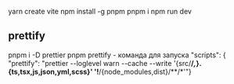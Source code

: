 yarn create vite
npm install -g pnpm
pnpm i
npm run dev
## prettify
pnpm i -D prettier
pnpm prettify - команда для запуска
"scripts": {
"prettify": "prettier --loglevel warn --cache --write '{src/**/*,*}.{ts,tsx,js,json,yml,scss}' '!**/{node_modules,dist}/**/*'"}
